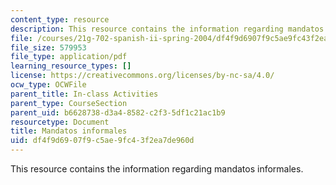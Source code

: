 ```yaml
---
content_type: resource
description: This resource contains the information regarding mandatos informales.
file: /courses/21g-702-spanish-ii-spring-2004/df4f9d6907f9c5ae9fc43f2ea7de960d_MIT21G_702S04_33man.pdf
file_size: 579953
file_type: application/pdf
learning_resource_types: []
license: https://creativecommons.org/licenses/by-nc-sa/4.0/
ocw_type: OCWFile
parent_title: In-class Activities
parent_type: CourseSection
parent_uid: b6628738-d3a4-8582-c2f3-5df1c21ac1b9
resourcetype: Document
title: Mandatos informales
uid: df4f9d69-07f9-c5ae-9fc4-3f2ea7de960d
---
```

This resource contains the information regarding mandatos informales.
